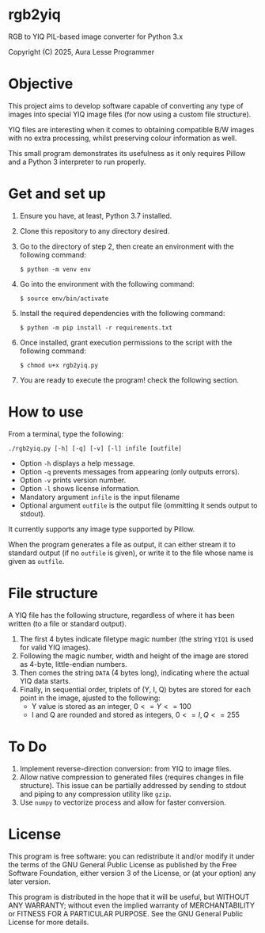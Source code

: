 rgb2yiq
=======

RGB to YIQ PIL-based image converter for Python 3.x

Copyright (C) 2025, Aura Lesse Programmer

Objective
=========

This project aims to develop software capable of converting any type of images into special YIQ image files (for now using a custom file structure).

YIQ files are interesting when it comes to obtaining compatible B/W images with no extra processing, whilst preserving colour information as well.

This small program demonstrates its usefulness as it only requires Pillow and a Python 3 interpreter to run properly.

Get and set up
==============

1. Ensure you have, at least, Python 3.7 installed.
2. Clone this repository to any directory desired.
3. Go to the directory of step 2, then create an environment with the following command:

       $ python -m venv env

4. Go into the environment with the following command:

       $ source env/bin/activate

5. Install the required dependencies with the following command:

       $ python -m pip install -r requirements.txt

6. Once installed, grant execution permissions to the script with the following command:

       $ chmod u+x rgb2yiq.py

7. You are ready to execute the program! check the following section.

How to use
==========

From a terminal, type the following:

    ./rgb2yiq.py [-h] [-q] [-v] [-l] infile [outfile]

- Option `-h` displays a help message.
- Option `-q` prevents messages from appearing (only outputs errors).
- Option `-v` prints version number.
- Option `-l` shows license information.
- Mandatory argument `infile` is the input filename
- Optional argument `outfile` is the output file (ommitting it sends output to stdout).

It currently supports any image type supported by Pillow.

When the program generates a file as output, it can either stream it to standard output (if no `outfile` is given), or write it to the file whose name is given as `outfile`.

File structure
==============

A YIQ file has the following structure, regardless of where it has been written (to a file or standard output).

1. The first 4 bytes indicate filetype magic number (the string `YIQ1` is used for valid YIQ images).
2. Following the magic number, width and height of the image are stored as 4-byte, little-endian numbers.
3. Then comes the string `DATA` (4 bytes long), indicating where the actual YIQ data starts.
4. Finally, in sequential order, triplets of (Y, I, Q) bytes are stored for each point in the image, ajusted to the following:
    - Y value is stored as an integer, $0 <= Y <= 100$
    - I and Q are rounded and stored as integers, $0 <= I, Q <= 255$

To Do
=====

1. Implement reverse-direction conversion: from YIQ to image files.
2. Allow native compression to generated files (requires changes in file structure). This issue can be partially addressed by sending to stdout and piping to any compression utility like `gzip`.
3. Use `numpy` to vectorize process and allow for faster conversion.

License
=======

This program is free software: you can redistribute it and/or modify
it under the terms of the GNU General Public License as published by
the Free Software Foundation, either version 3 of the License, or
(at your option) any later version.

This program is distributed in the hope that it will be useful,
but WITHOUT ANY WARRANTY; without even the implied warranty of
MERCHANTABILITY or FITNESS FOR A PARTICULAR PURPOSE.  See the
GNU General Public License for more details.
